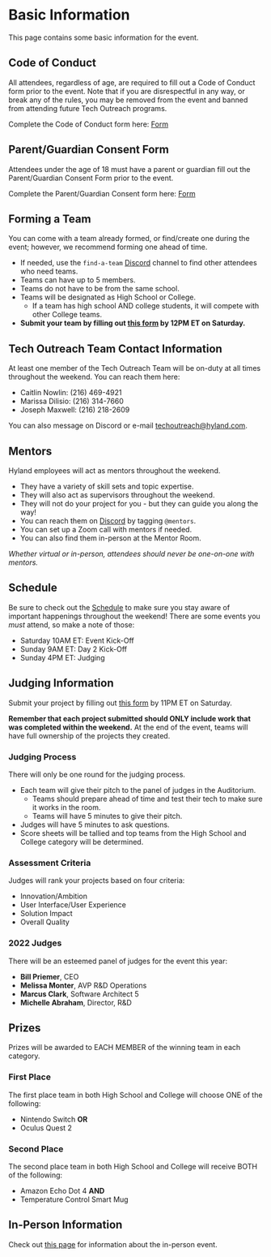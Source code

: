 # Basic Information
This page contains some basic information for the event.

## Code of Conduct
All attendees, regardless of age, are required to fill out a Code of Conduct form prior to the event. Note that if you are disrespectful in any way, or break any of the rules, you may be removed from the event and banned from attending future Tech Outreach programs.

Complete the Code of Conduct form here: [Form](https://unityforms.onbase.com/HSIDB/UnityForm.aspx?d1=AY1z5Pu%2faZlXrw6UnGxGhuVtzCZlt2vsySj7JPZiHUdx2I94aj6AOQ5qrYvncpN5gdojlXrB%2fJND4H5ntrwNZU68igNwL%2bQBH6I4vVlC70bIYr4v90A8Jj53HCXRETTmz2qZf0EuHqoFRfqW5Rp6APfIWbG1P%2bFNPfNRKkPidLur8ewiZM9nbzhesvcJYbY0KYPfsao5%2fOVroqT79H9X1I0BsqaYJAvBQDrxYeKm%2bcc5hLUB4rhwAPTVdEzaKWFwYQ%3d%3d)

## Parent/Guardian Consent Form
Attendees under the age of 18 must have a parent or guardian fill out the Parent/Guardian Consent Form prior to the event.

Complete the Parent/Guardian Consent form here: [Form](https://unityforms.onbase.com/HSIDB/UnityForm.aspx?d1=AXqj5WtCdyBSP534QS%2bymO7giKPJqgRe0JvlfCPbrVKTSQ5CeLzlqyJqSFofoXf2%2fLm1tziXizPoWedY3oo0Ff8BYz3%2bWSDjX8JsPBVEQ68sFTg%2be%2bztiTe7qXhuFsIP6RVeH4uaoVUZvOwoGP5MJdybqMRrkdlPg7n0HQq%2b03fYaGCHuMTrcgd3xVYRQTtHcGVbF%2f9ge37RyeSM6tW3DNOA6Rk1qQ%2bwqehGr6BqXkDl4Hizr1%2bMzCdHnpVWatT87A%3d%3d&_ga=2.224005659.188592932.1575387639-78961992.1520540426)

## Forming a Team
You can come with a team already formed, or find/create one during the event; however, we recommend forming one ahead of time.

- If needed, use the `find-a-team` [Discord](DiscordInformation.md) channel to find other attendees who need teams.
- Teams can have up to 5 members.
- Teams do not have to be from the same school.
- Teams will be designated as High School or College.
  - If a team has high school AND college students, it will compete with other College teams.
- **Submit your team by filling out [this form](https://forms.gle/4yX6CzQ7qqjD87246) by 12PM ET on Saturday.**

## Tech Outreach Team Contact Information
At least one member of the Tech Outreach Team will be on-duty at all times throughout the weekend. You can reach them here:

- Caitlin Nowlin: (216) 469-4921
- Marissa Dilisio: (216) 314-7660
- Joseph Maxwell: (216) 218-2609

You can also message on Discord or e-mail [techoutreach@hyland.com](mailto:techoutreach@hyland.com).

## Mentors
Hyland employees will act as mentors throughout the weekend.

- They have a variety of skill sets and topic expertise.
- They will also act as supervisors throughout the weekend.
- They will not do your project for you - but they can guide you along the way!
- You can reach them on [Discord](DiscordInformation.md) by tagging `@mentors`.
- You can set up a Zoom call with mentors if needed.
- You can also find them in-person at the Mentor Room.

_Whether virtual or in-person, attendees should never be one-on-one with mentors._

## Schedule
Be sure to check out the [Schedule](Schedule.md) to make sure you stay aware of important happenings throughout the weekend! There are some events you _must_ attend, so make a note of those:

- Saturday 10AM ET: Event Kick-Off
- Sunday 9AM ET: Day 2 Kick-Off
- Sunday 4PM ET: Judging

## Judging Information
Submit your project by filling out [this form](https://forms.gle/w3NgrLavFCiviGpP7) by 11PM ET on Saturday.

**Remember that each project submitted should ONLY include work that was completed within the weekend.** At the end of the event, teams will have full ownership of the projects they created.

### Judging Process
There will only be one round for the judging process.

- Each team will give their pitch to the panel of judges in the Auditorium.
  - Teams should prepare ahead of time and test their tech to make sure it works in the room.
  - Teams will have 5 minutes to give their pitch.
- Judges will have 5 minutes to ask questions.
- Score sheets will be tallied and top teams from the High School and College category will be determined.

### Assessment Criteria
Judges will rank your projects based on four criteria:

- Innovation/Ambition
- User Interface/User Experience
- Solution Impact
- Overall Quality

### 2022 Judges
There will be an esteemed panel of judges for the event this year:

- **Bill Priemer**, CEO
- **Melissa Monter**, AVP R&D Operations
- **Marcus Clark**, Software Architect 5
- **Michelle Abraham**, Director, R&D

## Prizes
Prizes will be awarded to EACH MEMBER of the winning team in each category.

### First Place
The first place team in both High School and College will choose ONE of the following:

- Nintendo Switch **OR**
- Oculus Quest 2

### Second Place
The second place team in both High School and College will receive BOTH of the following:

- Amazon Echo Dot 4 **AND**
- Temperature Control Smart Mug

## In-Person Information
Check out [this page](InPersonInformation.md) for information about the in-person event.